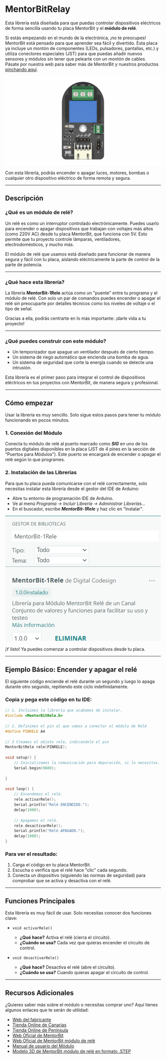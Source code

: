 # MentorBitRelay

Esta librería está diseñada para que puedas controlar dispositivos eléctricos de forma sencilla usando tu placa MentorBit y el **módulo de relé**.

Si estás empezando en el mundo de la electrónica, ¡no te preocupes! MentorBit está pensado para que aprender sea fácil y divertido. Esta placa ya incluye un montón de componentes (LEDs, pulsadores, pantallas, etc.) y utiliza conectores especiales (JST) para que puedas añadir nuevos sensores y módulos sin tener que pelearte con un montón de cables. Pásate por nuestra web para saber más de MentorBit y nuestros productos [pinchando aquí](https://digitalcodesign.com/).

![Render del Módulo MentorBit de Relé.](https://github.com/DigitalCodesign/MentorBit-1Rele/blob/main/assets/MentorBit_Relaymodule.png)

Con esta librería, podrás encender o apagar luces, motores, bombas o cualquier otro dispositivo eléctrico de forma remota y segura.

---

## Descripción

### ¿Qué es un módulo de relé?

Un relé es como un interruptor controlado electrónicamente. Puedes usarlo para encender o apagar dispositivos que trabajan con voltajes más altos (como 220V AC) desde tu placa MentorBit, que funciona con 5V. Esto permite que tu proyecto controle lámparas, ventiladores, electrodomésticos, y mucho más.

El módulo de relé que usamos está diseñado para funcionar de manera segura y fácil con tu placa, aislando eléctricamente la parte de control de la parte de potencia.

---

### ¿Qué hace esta librería?

La librería **MentorBit-1Rele** actúa como un "puente" entre tu programa y el módulo de relé. Con solo un par de comandos puedes encender o apagar el relé sin preocuparte por detalles técnicos como los niveles de voltaje o el tipo de señal.

Gracias a ella, podrás centrarte en lo más importante: ¡darle vida a tu proyecto!

---

### ¿Qué puedes construir con este módulo?

- Un temporizador que apague un ventilador después de cierto tiempo.
- Un sistema de riego automático que encienda una bomba de agua.
- Un sistema de seguridad que corte la energía cuando se detecte una intrusión.

Esta librería es el primer paso para integrar el control de dispositivos eléctricos en tus proyectos con MentorBit, de manera segura y profesional.

---

## Cómo empezar

Usar la librería es muy sencillo. Solo sigue estos pasos para tener tu módulo funcionando en pocos minutos.

### 1. **Conexión del Módulo**

Conecta tu módulo de relé al puerto marcado como ***SIG*** en uno de los puertos digitales disponibles en la placa (JST de 4 pines en la sección de "Puertos para Módulos"). Este puerto se encargará de encender o apagar el relé según lo que programes.

### 2. **Instalación de las Librerías**

Para que tu placa pueda comunicarse con el relé correctamente, solo necesitas instalar esta librería desde el gestor del IDE de Arduino:

- Abre tu entorno de programación IDE de Arduino.
- Ve al menú *Programa -> Incluir Librería -> Administrar Librerías...*
- En el buscador, escribe ***MentorBit-1Rele*** y haz clic en "Instalar".

![Ejemplo de búsqueda en el gestor de librerías del IDE de Arduino.](https://github.com/DigitalCodesign/MentorBit-1Rele/blob/main/assets/library_instalation_example.png)

¡Y listo! Ya puedes comenzar a controlar dispositivos desde tu placa.

---

## Ejemplo Básico: Encender y apagar el relé

El siguiente código enciende el relé durante un segundo y luego lo apaga durante otro segundo, repitiendo este ciclo indefinidamente.

### Copia y pega este código en tu IDE:

```cpp
// 1. Incluimos la librería que acabamos de instalar.
#include <MentorBitRele.h>

// 2. Definimos el pin al que vamos a conectar el módulo de Relé
#define PINRELE A4

// 3 Creamos el objeto rele, indicandole el pin
MentorBitRele rele(PINRELE);

void setup() {
    // Inicializamos la comunicación para depuración, si lo necesitas.
    Serial.begin(9600);

}

void loop() {
    // Encendemos el relé.
    rele.activarRele();
    Serial.println("Relé ENCENDIDO.");
    delay(1000);

    // Apagamos el relé.
    rele.desactivarRele();
    Serial.println("Relé APAGADO.");
    delay(1000);
}
```

### Para ver el resultado:

1. Carga el código en tu placa MentorBit.
2. Escucha o verifica que el relé hace "clic" cada segundo.
3. Conecta un dispositivo (siguiendo las normas de seguridad) para comprobar que se activa y desactiva con el relé.

---

## Funciones Principales

Esta librería es muy fácil de usar. Solo necesitas conocer dos funciones clave:

- <code>void activarRele()</code>  
   - **¿Qué hace?** Activa el relé (cierra el circuito).  
   - **¿Cuándo se usa?** Cada vez que quieras encender el circuito de control.

- <code>void desactivarRele()</code>  
   - **¿Qué hace?** Desactiva el relé (abre el circuito).  
   - **¿Cuándo se usa?** Cuando quieras apagar el circuito de control.

---

## Recursos Adicionales

¿Quieres saber más sobre el módulo o necesitas comprar uno? Aquí tienes algunos enlaces que te serán de utilidad:

- [Web del fabricante](https://digitalcodesign.com/)
- [Tienda Online de Canarias](https://canarias.digitalcodesign.com/shop)
- [Tienda Online de Península](https://digitalcodesign.com/shop)
- [Web Oficial de MentorBit](https://digitalcodesign.com/mentorbit)
- [Web Oficial de MentorBit módulo de relé](https://canarias.digitalcodesign.com/shop/00038812-mentorbit-modulo-rele-de-un-canal-8112?category=226&order=create_date+desc#attr=)
- [Manual de usuario del Módulo](https://drive.google.com/file/d/1lK5vpFeIYEuyuEt0PPcydhjDrGjJHMG4/view?usp=drive_link)
- [Modelo 3D de MentorBit módulo de relé en formato .STEP](https://drive.google.com/file/d/1AJDxeTkrHz8nl6D28brPWugV9nbju-jU/view?usp=drive_link)
